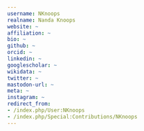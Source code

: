 ```yaml
---
username: NKnoops
realname: Nanda Knoops
website: ~
affiliation: ~
bio: ~
github: ~
orcid: ~
linkedin: ~
googlescholar: ~
wikidata: ~
twitter: ~
mastodon-url: ~
meta: ~
instagram: ~
redirect_from:
- /index.php/User:NKnoops
- /index.php/Special:Contributions/NKnoops
---
```

